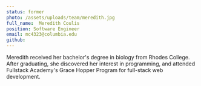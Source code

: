 ```yaml
---
status: former
photo: /assets/uploads/team/meredith.jpg
full_name:  Meredith Coulis
position: Software Engineer
email: mc4323@columbia.edu
github:
---
```

Meredith received her bachelor's degree in biology from Rhodes College. After graduating, she discovered her interest in programming, and attended Fullstack Academy's Grace Hopper Program for full-stack web development.
